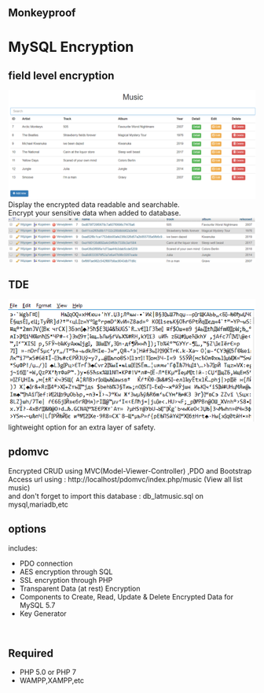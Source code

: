 ## Monkeyproof
# MySQL Encryption
## field level encryption
![index](index.png)
<br>
Display the encrypted data readable and searchable.<br>
Encrypt your sensitive data when added to database.<br>
![database](database.png)

## TDE
![Encrypted](activeTde.png)
<br>
lightweight option for an extra layer of safety.<br>

## pdomvc
Encrypted CRUD using MVC(Model-Viewer-Controller) ,PDO and Bootstrap <br>
Access url using : http://localhost/pdomvc/index.php/music (View all list music) <br>
and don't forget to import this database : db_latmusic.sql on mysql,mariadb,etc <br>

## options 
includes: <br>
- PDO connection <br>
- AES encryption through SQL <br>
- SSL encryption through PHP <br>
- Transparent Data (at rest) Encryption <br>
- Components to Create, Read, Update & Delete Encrypted Data for MySQL 5.7 <br>
- Key Generator
<br>

## Required
* PHP 5.0 or PHP 7 <br>
* WAMPP,XAMPP,etc <br>
